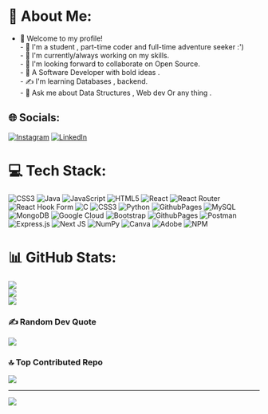 # 💫 About Me:
- 👋 Welcome to my profile!<br> - 👀 I'm a student , part-time coder and full-time adventure seeker :')<br>- 🌱 I'm currently/always working on my skills.<br>- 💞️ I'm looking forward to collaborate on Open Source.<br>- 🔭 A Software Developer with bold ideas .<br>- ✍️ I'm learning Databases , backend.<br>- 💬 Ask me about Data Structures , Web dev Or any thing .<br> 


## 🌐 Socials:
[![Instagram](https://img.shields.io/badge/Instagram-%23E4405F.svg?logo=Instagram&logoColor=white)](https://instagram.com/_sandhya.exe) [![LinkedIn](https://img.shields.io/badge/LinkedIn-%230077B5.svg?logo=linkedin&logoColor=white)](https://linkedin.com/in/sandhya-exe) 

# 💻 Tech Stack:
![CSS3](https://img.shields.io/badge/css3-%231572B6.svg?style=plastic&logo=css3&logoColor=white) ![Java](https://img.shields.io/badge/java-%23ED8B00.svg?style=plastic&logo=openjdk&logoColor=white) ![JavaScript](https://img.shields.io/badge/javascript-%23323330.svg?style=plastic&logo=javascript&logoColor=%23F7DF1E) ![HTML5](https://img.shields.io/badge/html5-%23E34F26.svg?style=plastic&logo=html5&logoColor=white) ![React](https://img.shields.io/badge/react-%2320232a.svg?style=plastic&logo=react&logoColor=%2361DAFB) ![React Router](https://img.shields.io/badge/React_Router-CA4245?style=plastic&logo=react-router&logoColor=white) ![React Hook Form](https://img.shields.io/badge/React%20Hook%20Form-%23EC5990.svg?style=plastic&logo=reacthookform&logoColor=white) ![C](https://img.shields.io/badge/c-%2300599C.svg?style=plastic&logo=c&logoColor=white) ![CSS3](https://img.shields.io/badge/css3-%231572B6.svg?style=plastic&logo=css3&logoColor=white) ![Python](https://img.shields.io/badge/python-3670A0?style=plastic&logo=python&logoColor=ffdd54) ![GithubPages](https://img.shields.io/badge/github%20pages-121013?style=plastic&logo=github&logoColor=white) ![MySQL](https://img.shields.io/badge/mysql-%2300000f.svg?style=plastic&logo=mysql&logoColor=white) ![MongoDB](https://img.shields.io/badge/MongoDB-%234ea94b.svg?style=plastic&logo=mongodb&logoColor=white) ![Google Cloud](https://img.shields.io/badge/GoogleCloud-%234285F4.svg?style=plastic&logo=google-cloud&logoColor=white) ![Bootstrap](https://img.shields.io/badge/bootstrap-%238511FA.svg?style=plastic&logo=bootstrap&logoColor=white) ![GithubPages](https://img.shields.io/badge/github%20pages-121013?style=plastic&logo=github&logoColor=white) ![Postman](https://img.shields.io/badge/Postman-FF6C37?style=plastic&logo=postman&logoColor=white) ![Express.js](https://img.shields.io/badge/express.js-%23404d59.svg?style=plastic&logo=express&logoColor=%2361DAFB) ![Next JS](https://img.shields.io/badge/Next-black?style=plastic&logo=next.js&logoColor=white) ![NumPy](https://img.shields.io/badge/numpy-%23013243.svg?style=plastic&logo=numpy&logoColor=white) ![Canva](https://img.shields.io/badge/Canva-%2300C4CC.svg?style=plastic&logo=Canva&logoColor=white) ![Adobe](https://img.shields.io/badge/adobe-%23FF0000.svg?style=plastic&logo=adobe&logoColor=white) ![NPM](https://img.shields.io/badge/NPM-%23CB3837.svg?style=plastic&logo=npm&logoColor=white)
# 📊 GitHub Stats:
![](https://github-readme-stats.vercel.app/api?username=sandhya-exe&theme=react&hide_border=false&include_all_commits=false&count_private=false)<br/>
![](https://github-readme-streak-stats.herokuapp.com/?user=sandhya-exe&theme=react&hide_border=false)<br/>
![](https://github-readme-stats.vercel.app/api/top-langs/?username=sandhya-exe&theme=react&hide_border=false&include_all_commits=false&count_private=false&layout=compact)

### ✍️ Random Dev Quote
![](https://quotes-github-readme.vercel.app/api?type=horizontal&theme=tokyonight)

### 🔝 Top Contributed Repo
![](https://github-contributor-stats.vercel.app/api?username=sandhya-exe&limit=5&theme=nord&combine_all_yearly_contributions=true)

---
[![](https://visitcount.itsvg.in/api?id=sandhya-exe&icon=2&color=9)](https://visitcount.itsvg.in)

<!-- Proudly created with GPRM ( https://gprm.itsvg.in ) -->

<!--- 👋 Hi, I’m Sandhya, a btech student
- 👀 I’m interested in Coding
- 🌱 I’m currently learning Web Development and DSA
- 💞️ I’m looking to collaborate on some open source projects
- 📫 How to reach me : https://www.linkedin.com/in/sandhya-rani-aa8b36213
--->
<!---
sandhya-exe/sandhya-exe is a ✨ special ✨ repository because its `README.md` (this file) appears on your GitHub profile.
You can click the Preview link to take a look at your changes.
--->
